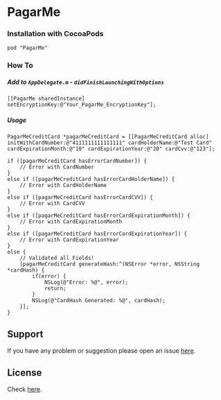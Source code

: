 # PagarMe

### Installation with CocoaPods
    pod "PagarMe"

### How To

##### Add to `AppDelegate.m` - `didFinishLaunchingWithOptions`
```objc
[[PagarMe sharedInstance] setEncryptionKey:@"Your_PagarMe_EncryptionKey"];
```
    
##### Usage
```objc
PagarMeCreditCard *pagarMeCreditCard = [[PagarMeCreditCard alloc] initWithCardNumber:@"4111111111111111" cardHolderName:@"Test Card" cardExpirationMonth:@"10" cardExpirationYear:@"20" cardCvv:@"123"];

if ([pagarMeCreditCard hasErrorCardNumber]) {
    // Error with CardNumber
}
else if ([pagarMeCreditCard hasErrorCardHolderName]) {
    // Error with CardHolderName
}
else if ([pagarMeCreditCard hasErrorCardCVV]) {
    // Error with CardCVV
}
else if ([pagarMeCreditCard hasErrorCardExpirationMonth]) {
    // Error with CardExpirationMonth
}
else if ([pagarMeCreditCard hasErrorCardExpirationYear]) {
    // Error with CardExpirationYear
}
else {
    // Validated all Fields!
    [pagarMeCreditCard generateHash:^(NSError *error, NSString *cardHash) {
        if(error) {
            NSLog(@"Error: %@", error);
            return;
        }
        NSLog(@"CardHash Generated: %@", cardHash);
    }];
}
```

## Support
If you have any problem or suggestion please open an issue [here](https://github.com/pagarme/pagarme-ios/issues).

## License

Check [here](LICENSE).
